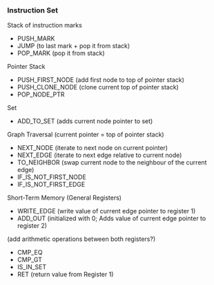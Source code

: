 ### Instruction Set
Stack of instruction marks
- PUSH_MARK
- JUMP (to last mark + pop it from stack)
- POP_MARK (pop it from stack)

Pointer Stack
- PUSH_FIRST_NODE (add first node to top of pointer stack)
- PUSH_CLONE_NODE (clone current top of pointer stack)
- POP_NODE_PTR

Set
- ADD_TO_SET (adds current node pointer to set)

Graph Traversal (current pointer = top of pointer stack)
- NEXT_NODE (iterate to next node on current pointer)
- NEXT_EDGE (iterate to next edge relative to current node)
- TO_NEIGHBOR (swap current node to the neighbour of the current edge)
- IF_IS_NOT_FIRST_NODE
- IF_IS_NOT_FIRST_EDGE

Short-Term Memory (General Registers)
- WRITE_EDGE (write value of current edge pointer to register 1)
- ADD_OUT (initialized with 0; Adds value of current edge pointer to register 2)

(add arithmetic operations between both registers?)


- CMP_EQ
- CMP_GT
- IS_IN_SET
- RET (return value from Register 1)